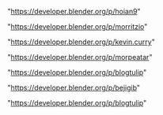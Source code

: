 "https://developer.blender.org/p/hoian9"

"https://developer.blender.org/p/morritzio"

"https://developer.blender.org/p/kevin.curry"

"https://developer.blender.org/p/morpeatar"

"https://developer.blender.org/p/blogtulip"

"https://developer.blender.org/p/bejigib"

 
"https://developer.blender.org/p/blogtulip"


 
